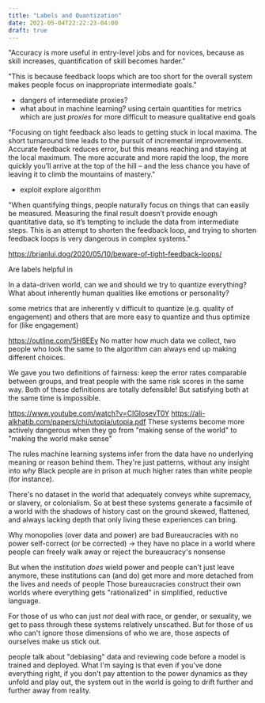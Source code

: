 ```yaml
---
title: "Labels and Quantization"
date: 2021-05-04T22:22:23-04:00
draft: true
---
```


"Accuracy is more useful in entry-level jobs and for novices, because as skill increases, quantification of skill becomes harder."

"This is because feedback loops which are too short for the overall system makes people focus on inappropriate intermediate goals."
* dangers of intermediate proxies?
* what about in machine learning? using certain quantities for metrics which are just *proxies* for more difficult to measure qualitative end goals

"Focusing on tight feedback also leads to getting stuck in local maxima. The short turnaround time leads to the pursuit of incremental improvements. Accurate feedback reduces error, but this means reaching and staying at the local maximum. The more accurate and more rapid the loop, the more quickly you’ll arrive at the top of the hill – and the less chance you have of leaving it to climb the mountains of mastery."
* exploit explore algorithm

"When quantifying things, people naturally focus on things that can easily be measured. Measuring the final result doesn’t provide enough quantitative data, so it’s tempting to include the data from intermediate steps. This is an attempt to shorten the feedback loop, and trying to shorten feedback loops is very dangerous in complex systems."

https://brianlui.dog/2020/05/10/beware-of-tight-feedback-loops/

Are labels helpful in 

In a data-driven world, can we and should we try to quantize everything? What about inherently human qualities like emotions or personality?

some metrics that are inherently v difficult to quantize (e.g. quality of engagement) and others that are more easy to quantize and thus optimize for (like engagement)

https://outline.com/5H8EEy
No matter how much data we collect, two people who look the same to the algorithm can always end up making different choices.

We gave you two definitions of fairness: keep the error rates comparable between groups, and treat people with the same risk scores in the same way. Both of these definitions are totally defensible! But satisfying both at the same time is impossible.

https://www.youtube.com/watch?v=ClGIosevT0Y
https://ali-alkhatib.com/papers/chi/utopia/utopia.pdf
These systems become more actively dangerous when they go from "making sense of the world" to "making the world make sense"

The rules machine learning systems infer from the data have no underlying meaning or reason behind them.
They're just patterns, without any insight into *why* Black people are in prison at much higher rates than white people (for instance).

There's no dataset in the world that adequately conveys white supremacy, or slavery, or colonialism.
So at best these systems generate a facsimile of a world with the shadows of history cast on the ground
skewed, flattened, and always lacking depth that only living these experiences can bring.

Why monopolies (over data and power) are bad
Bureaucracies with no power self-correct (or be corrected) -> they have no place in a world where people can freely walk away or reject the bureaucracy's nonsense

But when the institution *does* wield power and people can't just leave anymore, these institutions can (and do) get more and more detached from the lives and needs of people
Those bureaucracies construct their own worlds where everything gets "rationalized" in simplified, reductive language.

For those of us who can just *not* deal with race, or gender, or sexuality, we get to pass through these systems relatively unscathed. But for those of us who can't ignore those dimensions of who we are, those aspects of ourselves make us stick out.

people talk about "debiasing" data and reviewing code before a model is trained and deployed.
What I'm saying is that even if you've done everything right, if you don't pay attention to the power dynamics as they unfold and play out, the system out in the world is going to drift further and further away from reality.
